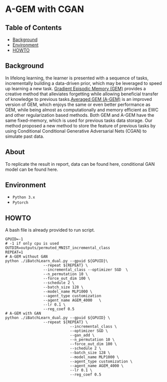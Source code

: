 # A-GEM with CGAN

## Table of Contents

- [Background](#background)
- [Environment](#environment)
- [HOWTO](#howto)

## Background
In lifelong learning, the learner is presented with a sequence of tasks, incrementally building a data-driven prior, which may be leveraged to speed up learning a new task. [Gradient Episodic Memory (GEM)](https://github.com/facebookresearch/GradientEpisodicMemory) provides a creative method that alleviates forgetting while allowing beneficial transfer of knowledge to previous tasks.[Averaged GEM (A-GEM)](https://github.com/facebookresearch/agem) is an improved version of GEM, which enjoys the same or even better performance as GEM, while being almost as computationally and memory efficient as EWC and other regularization based methods.
Both GEM and A-GEM have the same fixed-memory, which is used for previous tasks data storage. Our method proposed a new method to store the feature of previous tasks by using Conditional Conditional Generative Adversarial Nets (CGAN) to simulate past data. 

## About

To replicate the result in report, data can be found here, conditional GAN model can be found here.

## Environment

* `Python 3.x`
* `Pytorch`

## HOWTO

A bash file is already provided to run script.

```shell
GPUID=-1
# -1 if only cpu is used
OUTDIR=outputs/permuted_MNIST_incremental_class
REPEAT=1
# A-GEM without GAN
python ./iBatchLearn_dual.py --gpuid ${GPUID}\
			     --repeat ${REPEAT} \
			     --incremental_class --optimizer SGD  \
			     --n_permutation 10 \
			     --force_out_dim 100 \
			     --schedule 2 \
			     --batch_size 128 \
			     --model_name MLP1000 \
			     --agent_type customization  
			     --agent_name AGEM_4000   \
			     --lr 0.1 \
			     --reg_coef 0.5
# A-GEM with GAN
python ./iBatchLearn_dual.py --gpuid ${GPUID} \
			     --repeat ${REPEAT} \
                             --incremental_class \
                             --optimizer SGD \
                             --gan_add \
                             --n_permutation 10 \
                             --force_out_dim 100 \
                             --schedule 2 \
                             --batch_size 128 \
                             --model_name MLP1000 \
                             --agent_type customization \
                             --agent_name AGEM_4000 \
                             --lr 0.1 \
                             --reg_coef 0.5

```
